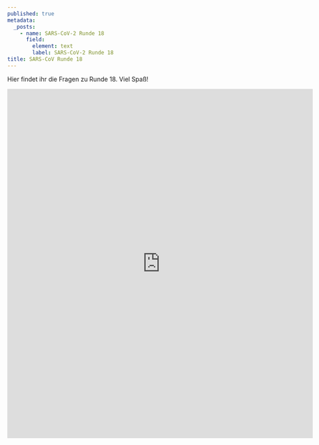 ```yaml
---
published: true
metadata:
  _posts:
    - name: SARS-CoV-2 Runde 18
      field:
        element: text
        label: SARS-CoV-2 Runde 18
title: SARS-CoV Runde 18
---
```

Hier findet ihr die Fragen zu Runde 18. Viel Spaß!

<iframe src="https://forms.gle/tE93Fq9Rdx4RF9t5A" width="700" height="800" frameborder="0" marginheight="0" marginwidth="10"></iframe>

